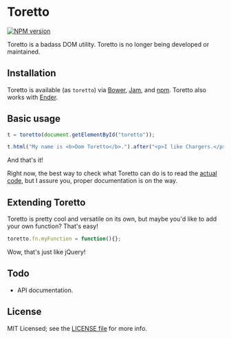 # Toretto

[![NPM version](https://badge.fury.io/js/toretto.png)](http://badge.fury.io/js/toretto)

Toretto is a badass DOM utility. Toretto is no longer being developed or maintained.

## Installation

Toretto is available (as `toretto`) via [Bower](http://bower.io), [Jam](http://jamjs.org), and [npm](http://npmjs.org). Toretto also works with [Ender](http://ender.var.require.io).

## Basic usage

```js
t = toretto(document.getElementById("toretto"));

t.html("My name is <b>Dom Toretto</b>.").after("<p>I like Chargers.</p>");
```

And that's it!

Right now, the best way to check what Toretto can do is to read the [actual code](src/toretto.js), but I assure you, proper documentation is on the way.

## Extending Toretto

Toretto is pretty cool and versatile on its own, but maybe you'd like to add your own function? That's easy!

```js
toretto.fn.myFunction = function(){};
```

Wow, that's just like jQuery!

## Todo

- API documentation.

## License

MIT Licensed; see the [LICENSE file](LICENSE) for more info.
